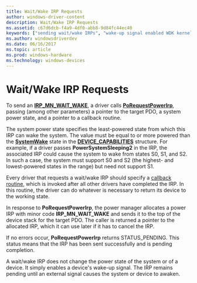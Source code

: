 ```yaml
---
title: Wait/Wake IRP Requests
author: windows-driver-content
description: Wait/Wake IRP Requests
ms.assetid: c67d6dcb-f4a9-4df0-abb8-9d84fc44ec40
keywords: ["sending wait/wake IRPs", "wake-up signal enabled WDK kernel", "wait/wake IRPs WDK power management , sending"]
ms.author: windowsdriverdev
ms.date: 06/16/2017
ms.topic: article
ms.prod: windows-hardware
ms.technology: windows-devices
---
```


# Wait/Wake IRP Requests





To send an [**IRP\_MN\_WAIT\_WAKE**](https://msdn.microsoft.com/library/windows/hardware/ff551766), a driver calls [**PoRequestPowerIrp**](https://msdn.microsoft.com/library/windows/hardware/ff559734), passing (among other parameters) a pointer to the target PDO, a system power state, and a pointer to a callback routine.

The system power state specifies the least-powered state from which this IRP can wake the system. The value must be equal to or more powered than the [**SystemWake**](systemwake.md) state in the [**DEVICE\_CAPABILITIES**](https://msdn.microsoft.com/library/windows/hardware/ff543095) structure. For example, if a driver passes **PowerSystemSleeping2** in the IRP, the associated IRP could cause the system to wake from states S0, S1, and S2. In such a case, the system must support S0 and S2 (the highest- and lowest-powered states in the range) but need not support S1.

Every driver that requests a wait/wake IRP should specify a [callback routine](wait-wake-callback-routines.md), which is invoked after all other drivers have completed the IRP. In this routine, the driver can do whatever is necessary to return its device to the working state.

In response to **PoRequestPowerIrp**, the power manager allocates a power IRP with minor code **IRP\_MN\_WAIT\_WAKE** and sends it to the top of the device stack for the target PDO. The caller is returned a pointer to the allocated IRP, which it can use later if it has to cancel the IRP.

If no errors occur, **PoRequestPowerIrp** returns STATUS\_PENDING. This status means that the IRP has been sent successfully and is pending completion.

A wait/wake IRP does not change the power state of the system or of a device. It simply enables a device's wake-up signal. The IRP remains pending until an external signal causes the system or device to awaken.

 

 




